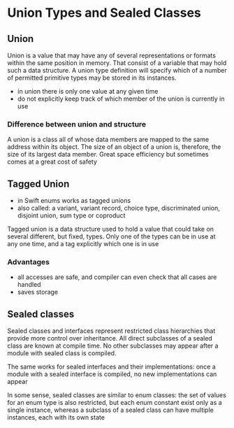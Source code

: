 # Union Types and Sealed Classes

## Union

Union is a value that may have any of several representations or formats within the same position in  memory. That consist of a variable that may hold such a data structure. A union type definition will specify which of a number of permitted primitive types may be stored in its instances.

- in union there is only one value at any given time
- do not explicitly keep track of which member of the union is currently in use

### Difference between union and structure

A union is a class all of whose data members are mapped to the same address within its object. The size of an object of a union is, therefore, the size of its largest data member. Great space efficiency but sometimes comes at a great cost of safety

## Tagged Union

- in Swift enums works as tagged unions
- also called: a variant, variant record, choice type, discriminated  union, disjoint union, sum type or coproduct

Tagged union is a data structure used to hold a value that could take on several different, but fixed, types. Only one of the types can be in use at any one time, and a tag explicitly which one is in use

### Advantages

- all accesses are safe, and compiler can even check that all cases are handled
- saves storage

## Sealed classes

Sealed classes and interfaces represent restricted class hierarchies that provide more control over inheritance. All direct subclasses of a sealed class are known at compile time. No other subclasses may appear after a module with sealed class is compiled.

The same works for sealed interfaces and their implementations: once a module with a sealed interface is compiled, no new implementations can appear

In some sense, sealed classes are similar to enum classes: the set of values for an enum type is also restricted, but each enum constant exist only as a single instance, whereas a subclass of a sealed class can have multiple instances, each with its own state
